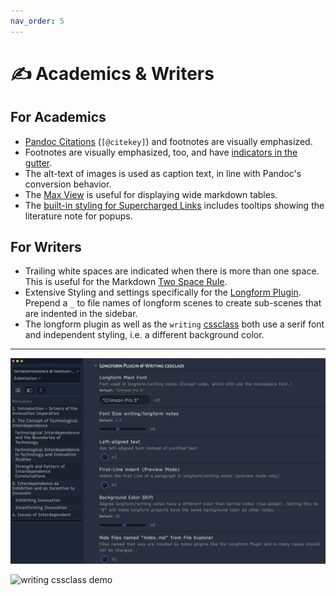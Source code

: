 ```yaml
---
nav_order: 5
---
```


# ✍️ Academics & Writers

## For Academics
- [Pandoc Citations](https://pandoc.org/MANUAL.html#citations-in-note-styles) (`[@citekey]`) and footnotes are visually emphasized.
- Footnotes are visually emphasized, too, and have [indicators in the gutter](reading-and-scanning#gutter-indicators).
- The alt-text of images is used as caption text, in line with Pandoc's conversion behavior.
- The [Max View](core-features#max-view--focus-view) is useful for displaying wide markdown tables.
- The [built-in styling for Supercharged Links](plugin-compatibility-and-instructions#built-in-styling-for-supercharged-links) includes tooltips showing the literature note for popups.

## For Writers
- Trailing white spaces are indicated when there is more than one space. This is useful for the Markdown [Two Space Rule](https://daringfireball.net/projects/markdown/syntax#p).
- Extensive Styling and settings specifically for the [Longform Plugin](https://github.com/kevboh/longform). Prepend a `_` to file names of longform scenes to create sub-scenes that are indented in the sidebar.
- The longform plugin as well as the `writing` [cssclass](css-classes) both use a serif font and independent styling, i.e. a different background color.

---

![longform settings](images/longform.png)

![writing cssclass demo](images/writing-cssclass.gif)
